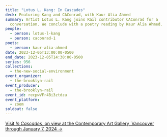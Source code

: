 ```yaml
---
title: "Lotus L. Kang: In Cascades"
deck: Featuring Kang and CAConrad, with Kaur Alia Ahmed
summary: Artist Lotus L. Kang joins Rail contributor CAConrad for a
  conversation. We conclude with a poetry reading by Kaur Alia Ahmed.
people:
  - person: lotus-l-kang
  - person: caconrad-1
poets:
  - person: kaur-alia-ahmed
date: 2023-12-05T13:00:00-0500
end_date: 2023-12-05T14:30:00-0500
series: 956
collections:
  - the-new-social-environment
event_organizer:
  - the-brooklyn-rail
event_producer:
  - the-brooklyn-rail
event_id: recpwVFr4Bi3ztdzu
event_platform:
  - zoom
soldout: false
---
```

[V﻿isit *In Cascades*, on view at the Contemporary Art Gallery, Vancouver through January 7, 2024 →](https://cagvancouver.org/exhibition/lotus-l-kang-in-cascades)

[](https://cagvancouver.org/exhibition/lotus-l-kang-in-cascades)[](https://cagvancouver.org/exhibition/lotus-l-kang-in-cascades)